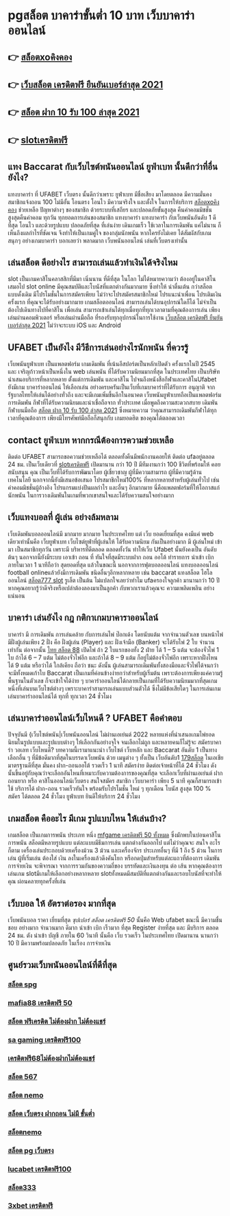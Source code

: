 # pgสล็อต  บาคาร่าขั้นต่ำ 10 บาท เว็บบาคาร่าออนไลน์ 

## 👉 [สล็อตxoคิงคอง](https://mabet.net/register/)
## 👉 [เว็บสล็อต เครดิตฟรี ยืนยันเบอร์ล่าสุด 2021](https://mabet.net/)
## 👉 [สล็อต ฝาก 10 รับ 100 ล่าสุด 2021](https://member.mabet.net/?action=login)
## 👉 [slotเครดิตฟรี](https://mabet.net/credit-free-new/)

## แทง Baccarat  กับเว็บไซต์พนันออนไลน์  ยูฟ่าเบท   นั้นดีกว่าที่อื่นยังไง?

แทงบาคาร่า ที่ UFABET เว็บตรง นั้นดีกว่าเพราะ ยูฟ่าเบท มีชื่อเสียง มาโดยตลอด มีความมั่นคง สมาชิกแจ้งถอน  100 ไม่มีอั้น โอนตรง โอนไว มีความจริงใจ และตั้งใจ ในการให้บริการ  [สล็อตxoคิงคอง](https://mabet.net/) ช่วยเหลือ ปัญหาต่างๆ ของสมาชิก ด้วยระบบที่เสถียร และปลอดภัยขั้นสูงสุด คืนค่าคอมมิชชั่นสูงสุดคืนค่าคอม  ทุกวัน ทุกยอดการเล่นของสมาชิก แทงบาคาร่า   แทงบาคาร่า  กับเว็บพนันอันดับ 1 ดีที่สุด โอนไว และด้วยรูปแบบ ปลอดภัยที่สุด ที่เล่นง่าย เดินเกมเร็ว ใช้เวลาในการเดิมพัน แค่ไม่นาน ก็เห็นถึงผลกำไรที่ชัดเจน จึงทำให้เป็นเกมคู่ใจ ของกลุ่มนักพนัน หากใครยังไม่เคย ได้สัมผัสกับเกมสนุกๆ อย่างเกมบาคาร่า บอกเลยว่า พลาดมาก  เว็บพนันออนไลน์ เล่นที่เว็บตรงเท่านั้น


## เล่นสล็อต ดีอย่างไร สามารถเล่นแล้วทำเงินได้จริงไหม

 slot เป็นเกมคาสิโนคลาสสิกที่มีมา เนิ่นนาน   ที่ดีที่สุด ในโลก ไม่ได้หมายความว่า ต้องอยู่ในคาสิโนเสมอไป  slot online มีคุณสมบัติและโบนัสที่แตกต่างกันมากมาย ซึ่งทำให้ น่าตื่นเต้น กว่าสล็อต แบบดั้งเดิม  มีโปรโมชั่นในการสมัครเพียบ ไม่ว่าจะโปรสมัครสมาชิกใหม่ โปรแนะนำเพื่อน โปรเติมเงินครั้งแรก ที่คุณจะได้รับอย่างมากมาย   เกมสล็อตออนไลน์ สามารถเล่นได้บนอุปกรณ์ใดก็ได้ ไม่จำเป็นต้องไปเดินทางไปที่คาสิโน เพื่อเล่น สามารถเข้าเล่นได้ทุกเมื่อทุกที่ทุกเวลาตามที่คุณต้องการเล่น เพียงเล่นผ่านคอมพิวเตอร์ หรือเล่นผ่านมือถือ ที่รองรับทุกอุปกรณ์ในการใช้งาน [เว็บสล็อต เครดิตฟรี ยืนยันเบอร์ล่าสุด 2021](https://member.mabet.net/?action=login) ไม่ว่าจะระบบ iOS และ Android

## UFABET เป็นยังไง มีวีธีการเล่นอย่างไรนักพนัน ที่ควรรู้ 

 เว็บพนันยูฟ่าเบท  เป็นแพลตฟอร์ม เกมเดิมพัน ที่เน้นอีสปอร์ตเป็นหลักเปิดตัว ครั้งแรกในปี 2545 และ เจริญก้าวหน้าเป็นหนึ่งใน web  เล่นพนัน ที่ได้รับความนิยมมากที่สุด ในประเทศไทย เป็นบริษัทนำเสนอบริการที่หลากหลาย ตั้งแต่การเดิมพัน และคาสิโน ไปจนถึงหนังสือกีฬาและคาสิโนUfabet ยังมีเกม บาคาร่าออนไลน์ ให้เลือกเล่น อย่างครบครันเป็นเว็บที่เกมบาคาร่าที่ได้รับการ อนุญาติ จากรัฐบาลไทยให้เล่นได้อย่างทั่วถึง และจะมีเกมเพิ่มขึ้นอีกในอนาคต เว็บพนันยูฟ่าเบทถือเป็นแพลตฟอร์มการเดิมพัน กีฬาที่ได้รับความนิยมและน่าเชื่อถือจาก ทั่วประเทศ  เมื่อพูดถึงความสะดวกสบาย เดิมพันกีฬาบนมือถือ [สล็อต ฝาก 10 รับ 100 ล่าสุด 2021](https://mabet.net/credit-free-new/) ซึ่งหมายความ ว่าคุณสามารถเดิมพันกีฬาได้ทุกเวลาที่คุณต้องการ เพียงมีโทรศัพท์มือถือก็สนุกกับ เกมยอดฮิต ของคุณได้ตลอดเวลา


##  contact ยูฟ่าเบท หากกรณีต้องการความช่วยเหลือ

ติดต่อ UFABET สามารถขอความช่วยเหลือได้  ตลอดทั้งคืนมีพนักงานคอยให้ ติดต่อ ufaอยู่ตลอด 24 ชม. เป็นเว็บเดียวที่ [slotเครดิตฟรี](https://mabet.net/register/) เปิดมานาน กว่า 10 ปี มีทีมงานกว่า 100 ชีวิตที่พร้อมให้ คอยสนับสนุน คุณ เป็นเว็บที่ได้รับการพัฒนาโดย ผู้เชี่ยวชาญ ผู้ที่มีความสามารถ ผู้ที่มีความรู้ด้านเทคโนโลยี นอกจากนี้ยังมีเสนอข้อเสนอ  โปรสมาชิกใหม่100% ที่หลากหลายสำหรับผู้เล่นทั่วไป เช่น ค่าคอมมิชชั่นผู้อ้างอิง โปรแกรมแบ่งปันผลกำไร และอื่นๆ อีกมากมาย นี่คือแพลตฟอร์มที่ให้โอกาสแก่นักพนัน ในการวางเดิมพันในเกมที่พวกเขาสนใจและได้รับความสนใจอย่างมาก

##  เว็บแทงบอลที่ ผู้เล่น  อย่างล้มหลาม

 เว็บเดิมพันบอลออนไลน์มี มากมาย มากมาย ในประเทศไทย แต่ เว็บ ยอดเยี่ยมที่สุด คงมีแค่ web เดียวเท่านั้นคือ เว็บยูฟ่าเบท เว็บไซต์ยูฟ่าที่ผู้เล่นให้ ได้รับความนิยม  กันเป็นอย่างมาก มี ผู้เล่นใหม่ เข้ามา เป็นสมาชิกทุกวัน เพราะมี บริหารที่ดีตลอด ตลอดทั้งวัน  ทำให้เว็บ Ufabet นั้นยังคงเป็น อันดับต้นๆ  นอกจากนี้ยังมีระบบ เอาเข้า ถอน ที่ ทันใจที่สุดมีระบบฝาก  ถอน  ออโต้ ทำรายการ นำเข้า   เบิก ภายในเวลา 1 นาทีถือว่า สุดยอดที่สุด แล้วในขณะนี้ นอกจากการฟุตบอลออนไลน์ แทงบอลออนไลน์ football onlineแล้วยังมีการเดิมพัน ชนิดอื่นๆอีกหลากหลาย   เช่น  baccarat  แทงสล็อต ไฮโลออนไลน์   [สล็อต777 slot](https://mabet.net/pg-slot-credit-free/)  รูเล็ต  เป็นต้น ไม่แปลกใจเลยว่าทำไม ufaครองใจลูกค้า มานานกว่า 10 ปี หากคุณอยากรู้ว่าดีจริงหรือเปล่าต้องลองมาเป็นลูกค้า กับพวกเราแล้วคุณจะ ความเพลิดเพลิน อย่างแน่นอน


## บาคาร่า เล่นยังไง กฎ กติกาเกมบาคาราออนไลน์

บาคาร่า มี  การเดิมพัน  การเล่นคล้าย กับการเล่นไพ่ ป๊อกเด้ง โดยนับแต้ม จากจำนวนตัวเลข บนหน้าไพ่ มีฝั่งผู้เล่นเพียง 2 ฝั่ง คือ ฝั่งผู้เล่น (Player)  และ ฝั่งเจ้ามือ (Banker) จะได้รับไพ่ 2 ใบ จำนวน เท่ากัน  ต่อจากนั้น  [ไทย สล็อต 88](https://mabet.net/20-free-100/) เปิดไพ่ ถ้า 2 ใบแรกของทั้ง 2 ฝ่าย ได้ 1 – 5 แต้ม จะต้องจั่วไพ่ 1 ใบ ถ้าได้ 6 – 7 แต้ม ไม่ต้องจั่วไพ่อีก  และถ้าได้ 8 – 9 แต้ม ก็อยู่ไม่ต้องจั่วไพ่อีก เพราะหากฝั่งไหน ได้ 9 แต้ม หรือว่าได้ ใกล้เคียง ถือว่า ชนะ ดังนั้น ผู้เล่นสามารถเดิมพันทั้งสองมือและจั่วไพ่ได้จนกว่าจะมีทั้งหมดเก้าใบ Baccarat เป็นเกมที่ค่อนข้างง่ายกว่าสำหรับผู้เริ่มต้น เพราะต้องการเพียงแค่ความรู้พื้นฐานในตัวเลข ก็จะเข้าใจได้ง่าย ๆ บาคาร่าออนไลน์ได้กลายเป็นเกมที่ได้รับความนิยมมากที่สุดเกมหนึ่งที่เล่นบนเว็บไซต์ต่างๆ เพราะบาคาร่าสามารถเล่นแบบส่วนตัวได้ ซึ่งไม่มีข้อเสียใดๆ ในการเล่นเกมเล่นบาคาร่าออนไลน์ได้ ทุกที่ ทุกเวลา 24 ชั่วโมง

## เล่นบาคาร่าออนไลน์เว็บไหนดี ? UFABET คือคำตอบ

ปัจจุบันมี {เว็บไซต์พนัน|เว็บพนันออนไลน์ ไม่ผ่านเอเย่นต์ 2022  หลายแห่งที่นำเสนอเกมไพ่ยอดนิยมในรูปแบบและรูปแบบต่างๆ ให้เลือกกันอย่างจุใจ จนเลือกไม่ถูก และหลายคนก็ไม่รู้จะ  สมัครบาคาร่า วอเลท เว็บไหนดี? บทความนี้เรามาแนะนำ เว็บไซต์ เว็บหลัก และ Baccarat อันดับ 1 เป็นทางเลือกอื่น ๆ ที่มีข้อดีมากที่สุดในบรรดาเว็บพนัน ด้วย  เมนูต่าง ๆ  ทั้งเป็น  เว็บอันดับ1 [179สล็อต](https://mabet.net/credit-free-100/)   ในเอเชีย มาตรฐานดีที่สุด มั่นคง  ฝาก-ถอนออโต้ รวดเร็ว 1 นาที  สมัครง่าย ติดต่อเจ้าหน้าที่ได้ 24 ชั่วโมง  ดังนั้นขึ้นอยู่กับคุณว่าจะเลือกอันไหนที่เหมาะกับความต้องการของคุณที่สุด จะเลือกเว็บที่ผ่านเอเย่นต์ ฝากถอนยาก หรือ คาสิโนออนไลน์เว็บตรง สนใจสมัคร สมาชิก เว็บบาคาร่า  เพียง 5 นาที คุณก็สามารถเข้าใช้ บริการได้ ฝาก-ถอน รวดเร็วทันใจ พร้อมรับโปรโมชั่น ใหม่ ๆ ทุกเดือน โบนัส สูงสุด 100 % สมัคร ได้ตลอด 24 ชั่วโมง   ยูฟ่าเบท ยินดีให้บริการ 24 ชั่วโมง 

##  เกมสล็อต คืออะไร มีเกม รูปแบบไหน ให้เล่นบ้าง?

เกมสล็อต เป็นเกมการพนัน ประเภท หนึ่ง [mfgame เครดิตฟรี 50 ทั้งหมด](https://mabet.net/credit-free-50/) ซึ่งมักพบในบ่อนคาสิโนการพนัน สล็อตมีหลายรูปแบบ แต่ละแบบมีธีมการเล่น   แตกต่างกันออกไป แต่ไม่ว่าคุณจะ สนใจ อะไรก็ตาม เครื่องเล่นประกอบด้วยเครื่องม้วน 3 ม้วน และเครื่องจักร ประเภทอื่นๆ  ที่มี 1 ถึง 5 ม้วน ในการเล่น ผู้ที่เริ่มเล่น ต้องใส่ เงิน ลงในเครื่องแล้วดึงคันโยก หรือกดปุ่มสำหรับแต่ละแถวที่ต้องการ เดิมพันการจ่ายเงิน จะพิจารณา จากการรวมกันของความถี่ของ บรรทัดและเงินลงทุน ต่อ เส้น หากคุณต้องการเล่นเกม slotมีเกมให้เลือกอย่างหลากหลาย  slotทั้งหมดมีสมบัติที่แตกต่างกันและรอบโบนัสที่จะทำให้คุณ ผ่อนคลายทุกครั้งที่เล่น


## เว็บบอล ให้ อัตราต่อรอง มากที่สุด 

 เว็บพนันบอล  ราคา   เยี่ยมที่สุด  *ซุปเปอร์ สล็อต เครดิตฟรี 50* นั้นคือ Web  ufabet   ขณะนี้   มีความชื่นชอบ  อย่างมาก จำนวนมาก   ดีมาก  นำเข้า   เบิก   เร็วมาก  ที่สุด  Register  ง่ายที่สุด  และ มีบริการ   ตลอด 24 ชม.   ตัง   นำเข้า บัญชี  ภายใน   60 วินาที  นั้นคือ  เว็บ  รวดเร็ว  ในประเทศไทย เปิดมานาน   นานกว่า 10 ปี  มีความพร้อมปลอดภัย ในเรื่อง  การจ่ายเงิน 

## ศูนย์รวมเว็บพนันออนไลน์ที่ดีที่สุด

### [สล็อต spg](https://atom.io/themes/MABET.net%20สล็อตเว็บตรง%20เครดิตฟรี18บาท%20008%20สล็อต%20สล็อตอตกหนัก%2020รับ100)
### [mafia88 เครดิตฟรี 50](https://atom.io/themes/MABET.net%20สล็อตเว็บตรง%20สล็อต%20เว็บตรง%20ฝากถอน%20ไม่มี%20ขั้น%20ต่ํา%20008%20สล็อต%20สล็อตอตกหนัก%2020รับ100)
### [สล็อต ฟรีเครดิต ไม่ต้องฝาก ไม่ต้องแชร์](https://atom.io/themes/MABET.net%20สล็อตเว็บตรง%20สล็อต%2066%20008%20สล็อต%20สล็อตอตกหนัก%2020รับ100)
### [sa gaming เครดิตฟรี100](https://atom.io/themes/MABET.net%20สล็อตเว็บตรง%20sagame1688%20เครดิตฟรี%20008%20สล็อต%20สล็อตอตกหนัก%2020รับ100)
### [เครดิตฟรี68ไม่ต้องฝากไม่ต้องแชร์](https://atom.io/themes/MABET.net%20สล็อตเว็บตรง%20สมัคร%20ufabet%20auto%20ไม่มีขั้นต่ำ%20008%20สล็อต%20สล็อตอตกหนัก%2020รับ100)
### [สล็อต 567](https://atom.io/themes/MABET.net%20สล็อตเว็บตรง%20เครดิตฟรี%20กดรับเอง%20ยืนยันเบอร์ล่าสุด%20ไม่ต้องแชร์%20008%20สล็อต%20สล็อตอตกหนัก%2020รับ100)
### [สล็อต nemo](https://atom.io/themes/MABET.net%20สล็อตเว็บตรง%20โปร%20สล็อต%20ฝาก%205%20รับ%2050%20008%20สล็อต%20สล็อตอตกหนัก%2020รับ100)
### [สล็อต เว็บตรง ฝากถอน ไม่มี ขั้นต่ำ](https://atom.io/themes/MABET.net%20สล็อตเว็บตรง%20betflix%20เครดิตฟรี%20008%20สล็อต%20สล็อตอตกหนัก%2020รับ100)
### [สล็อตnemo](https://atom.io/themes/MABET.net%20สล็อตเว็บตรง%20สล็อต%20ช้างน้อย%20008%20สล็อต%20สล็อตอตกหนัก%2020รับ100)
### [สล็อต pg เว็บตรง](https://atom.io/themes/MABET.net%20สล็อตเว็บตรง%20สล็อต%20ถอนเงิน%20เข้า%20วอ%20ล%20เลท%20008%20สล็อต%20สล็อตอตกหนัก%2020รับ100)
### [lucabet เครดิตฟรี100](https://atom.io/themes/MABET.net%20สล็อตเว็บตรง%20เว็บ%20เครดิตฟรี%2050%20ยืนยันเบอร์ล่าสุด%202021%20008%20สล็อต%20สล็อตอตกหนัก%2020รับ100)
### [สล็อต333](https://atom.io/themes/MABET.net%20สล็อตเว็บตรง%20lucky666%20เครดิตฟรี%20008%20สล็อต%20สล็อตอตกหนัก%2020รับ100)
### [3xbet เครดิตฟรี](https://atom.io/themes/MABET.net%20สล็อตเว็บตรง%20สล็อตxoฝากถอนไม่มีขั้นต่ํา2021%20008%20สล็อต%20สล็อตอตกหนัก%2020รับ100)